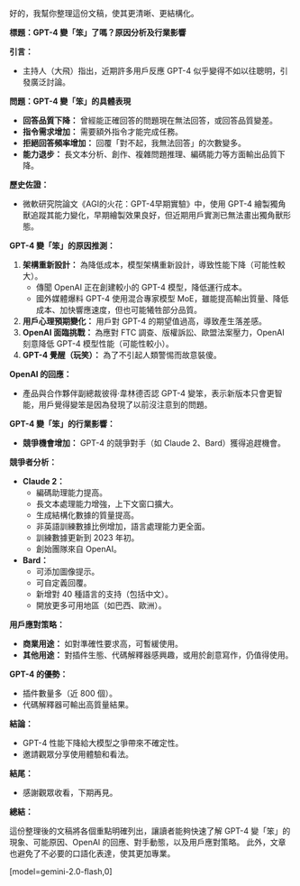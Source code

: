 好的，我幫你整理這份文稿，使其更清晰、更結構化。

**標題：GPT-4 變「笨」了嗎？原因分析及行業影響**

**引言：**

*   主持人（大飛）指出，近期許多用戶反應 GPT-4 似乎變得不如以往聰明，引發廣泛討論。

**問題：GPT-4 變「笨」的具體表現**

*   **回答品質下降：** 曾經能正確回答的問題現在無法回答，或回答品質變差。
*   **指令需求增加：** 需要額外指令才能完成任務。
*   **拒絕回答頻率增加：** 回覆「對不起，我無法回答」的次數變多。
*   **能力退步：** 長文本分析、創作、複雜問題推理、編碼能力等方面輸出品質下降。

**歷史佐證：**

*   微軟研究院論文《AGI的火花：GPT-4早期實驗》中，使用 GPT-4 繪製獨角獸追蹤其能力變化，早期繪製效果良好，但近期用戶實測已無法畫出獨角獸形態。

**GPT-4 變「笨」的原因推測：**

1.  **架構重新設計：** 為降低成本，模型架構重新設計，導致性能下降（可能性較大）。
    *   傳聞 OpenAI 正在創建較小的 GPT-4 模型，降低運行成本。
    *   國外媒體爆料 GPT-4 使用混合專家模型 MoE，雖能提高輸出質量、降低成本、加快響應速度，但也可能犧牲部分品質。
2.  **用戶心理預期變化：** 用戶對 GPT-4 的期望值過高，導致產生落差感。
3.  **OpenAI 面臨挑戰：** 為應對 FTC 調查、版權訴訟、歐盟法案壓力，OpenAI 刻意降低 GPT-4 模型性能（可能性較小）。
4.  **GPT-4 覺醒（玩笑）：** 為了不引起人類警惕而故意裝傻。

**OpenAI 的回應：**

*   產品與合作夥伴副總裁彼得·韋林德否認 GPT-4 變笨，表示新版本只會更智能，用戶覺得變笨是因為發現了以前沒注意到的問題。

**GPT-4 變「笨」的行業影響：**

*   **競爭機會增加：** GPT-4 的競爭對手（如 Claude 2、Bard）獲得追趕機會。

**競爭者分析：**

*   **Claude 2：**
    *   編碼助理能力提高。
    *   長文本處理能力增強，上下文窗口擴大。
    *   生成結構化數據的質量提高。
    *   非英語訓練數據比例增加，語言處理能力更全面。
    *   訓練數據更新到 2023 年初。
    *   創始團隊來自 OpenAI。
*   **Bard：**
    *   可添加圖像提示。
    *   可自定義回覆。
    *   新增對 40 種語言的支持（包括中文）。
    *   開放更多可用地區（如巴西、歐洲）。

**用戶應對策略：**

*   **商業用途：** 如對準確性要求高，可暫緩使用。
*   **其他用途：** 對插件生態、代碼解釋器感興趣，或用於創意寫作，仍值得使用。

**GPT-4 的優勢：**

*   插件數量多（近 800 個）。
*   代碼解釋器可輸出高質量結果。

**結論：**

*   GPT-4 性能下降給大模型之爭帶來不確定性。
*   邀請觀眾分享使用體驗和看法。

**結尾：**

*   感謝觀眾收看，下期再見。

**總結：**

這份整理後的文稿將各個重點明確列出，讓讀者能夠快速了解 GPT-4 變「笨」的現象、可能原因、OpenAI 的回應、對手動態，以及用戶應對策略。 此外，文章也避免了不必要的口語化表達，使其更加專業。

[model=gemini-2.0-flash,0]
